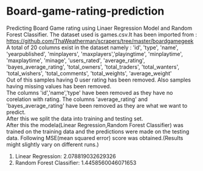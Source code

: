 # Board-game-rating-prediction
Predicting Board Game rating using Linaer Regression Model and Random Forest Classifier.
The dataset used is games.csv.It has been imported from : https://github.com/ThaWeatherman/scrapers/tree/master/boardgamegeek<br>
A total of 20 columns exist in the dataset namely :
'id', 'type', 'name', 'yearpublished', 'minplayers', 'maxplayers','playingtime', 'minplaytime', 'maxplaytime', 'minage', 'users_rated', 'average_rating', 'bayes_average_rating', 'total_owners', 'total_traders', 'total_wanters', 'total_wishers', 'total_comments', 'total_weights', 'average_weight'<br>
Out of this samples having 0 user rating has been removed. Also samples having missing values has been removed.<br>
The columns 'id','name','type' have been removed as they have no corelation with rating.
The columns 'average_rating' and 'bayes_average_rating' have been removed as they are what we want to predict.
<br>
After this we split the data into training and testing set.<br>
After this the modela(Linear Regression,Random Forest Classifier) was trained on the training data and the predictions were made on the testing data.
Following MSE(mean squared error) score was obtained.(Results might slightly vary on different runs.)<br>
1. Linear Regression: 2.078819032629326
2. Random Forest Classifier: 1.4458560046071653
